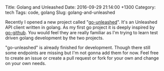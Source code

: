 Title:  Golang and Unleashed
Date:   2016-09-29 21:14:00 +1300
Category: tech
Tags: code, golang
Slug: golang-and-unleashed

Recently I opened a new project called "[go-unleashed](https://github.com/zentby/go-unleashed)". It's an Unleashed API client written in golang. As my first go project it is deeply inspired by [go-github](https://github.com/google/go-github). You would feel they are really familiar as I'm trying to learn test driven golang development by the two projects.

"go-unleashed" is already finished for development. Though there still some endpoints are missing but I'm not gonna add them for now. Feel free to create an issue or create a pull request or fork for your own and change on your own needs.